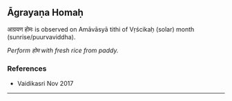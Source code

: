 ## Āgrayaṇa Homaḥ
आग्रयण होमः is observed on Amāvāsyā tithi of Vṛścikaḥ (solar) month (sunrise/puurvaviddha).

_Perform होम with fresh rice from paddy._
### References
* Vaidikasri Nov 2017


---
